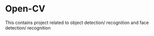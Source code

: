 # Open-CV
This contains project related to object detection/ recognition and face detection/ recognition 

